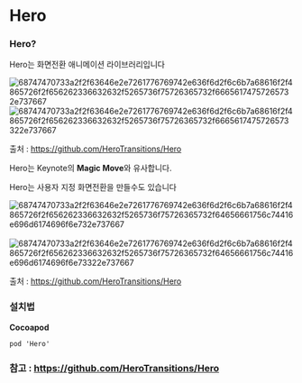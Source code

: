 # Hero

### Hero?

Hero는 화면전환 애니메이션 라이브러리입니다

![68747470733a2f2f63646e2e7261776769742e636f6d2f6c6b7a68616f2f4865726f2f656262336632632f5265736f75726365732f66656174757265732e737667](https://user-images.githubusercontent.com/81547954/153710502-99879cb9-77df-4667-a9b3-21e324d18186.svg) ![68747470733a2f2f63646e2e7261776769742e636f6d2f6c6b7a68616f2f4865726f2f656262336632632f5265736f75726365732f6665617475726573322e737667](https://user-images.githubusercontent.com/81547954/153710505-1449c4d7-8886-4056-9832-f1ab86ae9bc5.svg)

출처 : https://github.com/HeroTransitions/Hero

Hero는 Keynote의 **Magic Move**와 유사합니다.

Hero는 사용자 지정 화면전환을 만들수도 있습니다

![68747470733a2f2f63646e2e7261776769742e636f6d2f6c6b7a68616f2f4865726f2f656262336632632f5265736f75726365732f64656661756c74416e696d6174696f6e732e737667](https://user-images.githubusercontent.com/81547954/155277141-fa6f420b-a455-4d6e-a741-152ac82cabdb.svg) &nbsp; ![68747470733a2f2f63646e2e7261776769742e636f6d2f6c6b7a68616f2f4865726f2f656262336632632f5265736f75726365732f64656661756c74416e696d6174696f6e73322e737667](https://user-images.githubusercontent.com/81547954/155277279-0c366532-5d08-4dfc-929b-dfd413fb625b.svg)

출처 : https://github.com/HeroTransitions/Hero

### 설치법

**Cocoapod**
```
pod 'Hero'
```

### 참고 : https://github.com/HeroTransitions/Hero
